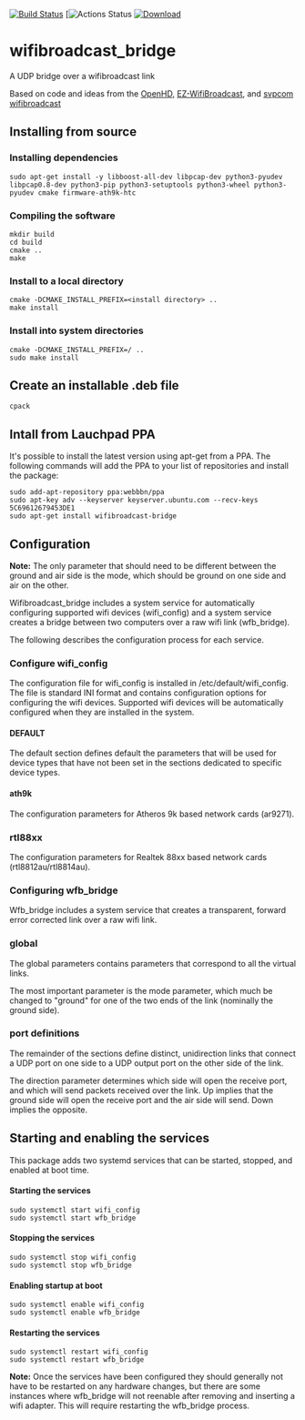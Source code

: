 [![Build Status](https://travis-ci.com/webbbn/wifibroadcast_bridge.svg?branch=master)](https://travis-ci.com/webbbn/wifibroadcast_bridge)   [![Actions Status](https://github.com/webbbn/wifibroadcast_bridge/workflows/build-debs/badge.svg) [ ![Download](https://api.bintray.com/packages/webbbn/openhd_test/wifibroadcast_bridge/images/download.svg) ](https://bintray.com/webbbn/openhd_test/wifibroadcast_bridge/_latestVersion)

# wifibroadcast_bridge
A UDP bridge over a wifibroadcast link

Based on code and ideas from the [OpenHD](https://github.com/HD-Fpv/Open.HD "OpenHD"), [EZ-WifiBroadcast](https://github.com/rodizio1/EZ-WifiBroadcast "EZ-WifiBroadcast"), and [svpcom wifibroadcast](https://github.com/svpcom/wifibroadcast "svpcom wifibroadcast")

## Installing from source

### Installing dependencies

~~~
sudo apt-get install -y libboost-all-dev libpcap-dev python3-pyudev libpcap0.8-dev python3-pip python3-setuptools python3-wheel python3-pyudev cmake firmware-ath9k-htc
~~~

### Compiling the software

~~~
mkdir build
cd build
cmake ..
make
~~~

### Install to a local directory

~~~
cmake -DCMAKE_INSTALL_PREFIX=<install directory> ..
make install
~~~

### Install into system directories

~~~
cmake -DCMAKE_INSTALL_PREFIX=/ ..
sudo make install
~~~

## Create an installable .deb file

~~~
cpack
~~~

## Intall from Lauchpad PPA

It's possible to install the latest version using apt-get from a PPA. The following commands will add the PPA to your list of repositories and install the package:

~~~
sudo add-apt-repository ppa:webbbn/ppa
sudo apt-key adv --keyserver keyserver.ubuntu.com --recv-keys 5C69612679453DE1
sudo apt-get install wifibroadcast-bridge
~~~

## Configuration

**Note:** The only parameter that should need to be different between the ground and air side is the mode, which should be ground on one side and air on the other.

Wifibroadcast_bridge includes a system service for automatically configuring supported wifi devices (wifi_config) and a system service creates a bridge between two computers over a raw wifi link (wfb_bridge).

The following describes the configuration process for each service.

### Configure wifi_config

The configuration file for wifi_config is installed in /etc/default/wifi_config. The file is standard INI format and contains configuration options for configuring the wifi devices. Supported wifi devices will be automatically configured when they are installed in the system.

#### DEFAULT

The default section defines default the parameters that will be used for device types that have not been set in the sections dedicated to specific device types.

#### ath9k

The configuration parameters for Atheros 9k based network cards (ar9271).

### rtl88xx

The configuration parameters for Realtek 88xx based network cards (rtl8812au/rtl8814au).

### Configuring wfb_bridge

Wfb_bridge includes a system service that creates a transparent, forward error corrected link over a raw wifi link.

### global

The global parameters contains parameters that correspond to all the virtual links.

The most important parameter is the mode parameter, which much be changed to "ground" for one of the two ends of the link (nominally the ground side).

### port definitions

The remainder of the sections define distinct, unidirection links that connect a UDP port on one side to a UDP output port on the other side of the link.

The direction parameter determines which side will open the receive port, and which will send packets received over the link. Up implies that the ground side will open the receive port and the air side will send. Down implies the opposite.

## Starting and enabling the services

This package adds two systemd services that can be started, stopped, and enabled at boot time.

#### Starting the services

~~~
sudo systemctl start wifi_config
sudo systemctl start wfb_bridge
~~~

#### Stopping the services

~~~
sudo systemctl stop wifi_config
sudo systemctl stop wfb_bridge
~~~

#### Enabling startup at boot

~~~
sudo systemctl enable wifi_config
sudo systemctl enable wfb_bridge
~~~

#### Restarting the services

~~~
sudo systemctl restart wifi_config
sudo systemctl restart wfb_bridge
~~~

**Note:** Once the services have been configured they should generally not have to be restarted on any hardware changes, but there are some instances where wfb_bridge will not reenable after removing and inserting a wifi adapter. This will require restarting the wfb_bridge process.
